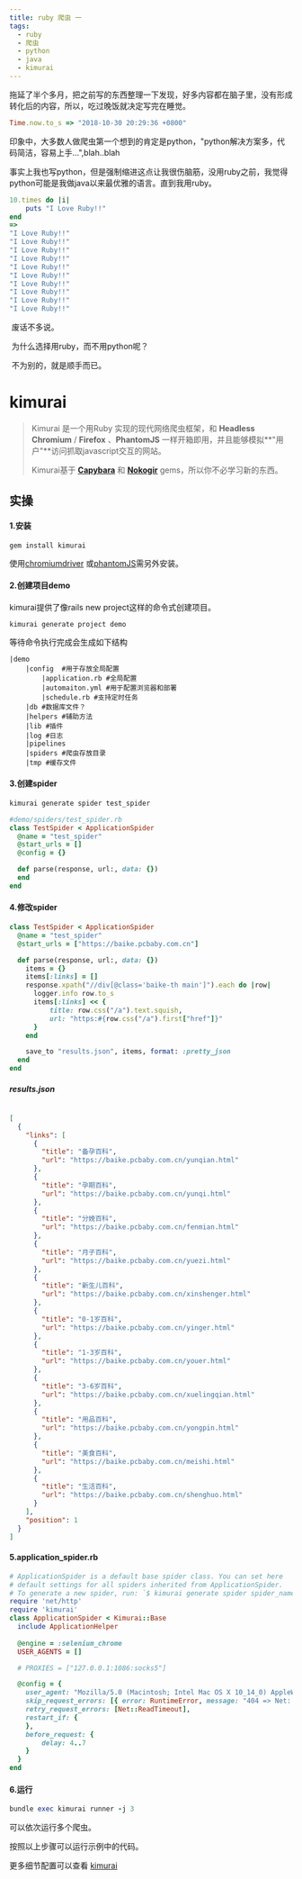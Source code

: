 ```yaml
---
title: ruby 爬虫 一
tags:
  - ruby
  - 爬虫
  - python
  - java
  - kimurai
---
```


​	拖延了半个多月，把之前写的东西整理一下发现，好多内容都在脑子里，没有形成转化后的内容，所以，吃过晚饭就决定写完在睡觉。

```ruby
Time.now.to_s => "2018-10-30 20:29:36 +0800"
```

<!--more-->

​	印象中，大多数人做爬虫第一个想到的肯定是python，"python解决方案多，代码简洁，容易上手...",blah..blah

​	事实上我也写python，但是强制缩进这点让我很伤脑筋，没用ruby之前，我觉得python可能是我做java以来最优雅的语言。直到我用ruby。

```ruby
10.times do |i|
	puts "I Love Ruby!!"
end
=>
"I Love Ruby!!"
"I Love Ruby!!"
"I Love Ruby!!"
"I Love Ruby!!"
"I Love Ruby!!"
"I Love Ruby!!"
"I Love Ruby!!"
"I Love Ruby!!"
"I Love Ruby!!"
"I Love Ruby!!"
```

​	废话不多说。

​	为什么选择用ruby，而不用python呢？

​	不为别的，就是顺手而已。

# kimurai 

> Kimurai 是一个用Ruby 实现的现代网络爬虫框架，和 **Headless Chromium** / **Firefox** 、**PhantomJS** 一样开箱即用，并且能够模拟**"用户"**访问抓取javascript交互的网站。
>
> Kimurai基于 **[Capybara](https://github.com/teamcapybara/capybara)** 和 **[Nokogir](https://github.com/sparklemotion/nokogiri)** gems，所以你不必学习新的东西。



## 实操

#### 1.安装

```shell
gem install kimurai 
```

使用[chromiumdriver](http://npm.taobao.org/mirrors/chromedriver/) 或[phantomJS](https://github.com/ariya/phantomjs)需另外安装。

#### 2.创建项目demo

kimurai提供了像rails new project这样的命令式创建项目。

```
kimurai generate project demo
```

等待命令执行完成会生成如下结构

```
|demo
	|config  #用于存放全局配置
		|application.rb #全局配置
		|automaiton.yml #用于配置浏览器和部署
		|schedule.rb #支持定时任务
	|db #数据库文件？
	|helpers #辅助方法
	|lib #插件
	|log #日志
	|pipelines 
	|spiders #爬虫存放目录
	|tmp #缓存文件

```





#### 3.创建spider

```ruby
kimurai generate spider test_spider

#demo/spiders/test_spider.rb
class TestSpider < ApplicationSpider
  @name = "test_spider"
  @start_urls = []
  @config = {}

  def parse(response, url:, data: {})
  end
end

```

#### 4.修改spider

```ruby
class TestSpider < ApplicationSpider
  @name = "test_spider"
  @start_urls = ["https://baike.pcbaby.com.cn"]

  def parse(response, url:, data: {})
    items = {}
    items[:links] = []
    response.xpath("//div[@class='baike-th main']").each do |row|
      logger.info row.to_s
      items[:links] << {
          title: row.css("/a").text.squish,
          url: "https:#{row.css("/a").first["href"]}"
      }
    end

    save_to "results.json", items, format: :pretty_json
  end
end
```

##### results.json

```json

[
  {
    "links": [
      {
        "title": "备孕百科",
        "url": "https://baike.pcbaby.com.cn/yunqian.html"
      },
      {
        "title": "孕期百科",
        "url": "https://baike.pcbaby.com.cn/yunqi.html"
      },
      {
        "title": "分娩百科",
        "url": "https://baike.pcbaby.com.cn/fenmian.html"
      },
      {
        "title": "月子百科",
        "url": "https://baike.pcbaby.com.cn/yuezi.html"
      },
      {
        "title": "新生儿百科",
        "url": "https://baike.pcbaby.com.cn/xinshenger.html"
      },
      {
        "title": "0-1岁百科",
        "url": "https://baike.pcbaby.com.cn/yinger.html"
      },
      {
        "title": "1-3岁百科",
        "url": "https://baike.pcbaby.com.cn/youer.html"
      },
      {
        "title": "3-6岁百科",
        "url": "https://baike.pcbaby.com.cn/xuelingqian.html"
      },
      {
        "title": "用品百科",
        "url": "https://baike.pcbaby.com.cn/yongpin.html"
      },
      {
        "title": "美食百科",
        "url": "https://baike.pcbaby.com.cn/meishi.html"
      },
      {
        "title": "生活百科",
        "url": "https://baike.pcbaby.com.cn/shenghuo.html"
      }
    ],
    "position": 1
  }
]
```

#### 5.application_spider.rb

```ruby
# ApplicationSpider is a default base spider class. You can set here
# default settings for all spiders inherited from ApplicationSpider.
# To generate a new spider, run: `$ kimurai generate spider spider_name`
require 'net/http'
require 'kimurai'
class ApplicationSpider < Kimurai::Base
  include ApplicationHelper
    
  @engine = :selenium_chrome
  USER_AGENTS = []

  # PROXIES = ["127.0.0.1:1086:socks5"]

  @config = {
    user_agent: "Mozilla/5.0 (Macintosh; Intel Mac OS X 10_14_0) AppleWebKit/537.36 (KHTML, like Gecko) Chrome/69.0.3497.100 Safari/537.36",
    skip_request_errors: [{ error: RuntimeError, message: "404 => Net::HTTPNotFound" }],
	retry_request_errors: [Net::ReadTimeout],
    restart_if: {
    },
    before_request: {
        delay: 4..7
    }
  }
end

```



#### 6.运行

```ruby
bundle exec kimurai runner -j 3 
```

可以依次运行多个爬虫。

按照以上步骤可以运行示例中的代码。

更多细节配置可以查看 [kimurai](https://github.com/vifreefly/kimuraframework#installation)



